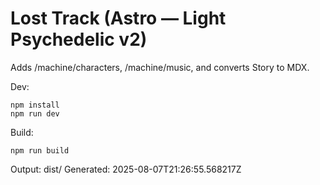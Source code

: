 # Lost Track (Astro — Light Psychedelic v2)

Adds /machine/characters, /machine/music, and converts Story to MDX.

Dev:
```
npm install
npm run dev
```
Build:
```
npm run build
```
Output: dist/
Generated: 2025-08-07T21:26:55.568217Z
